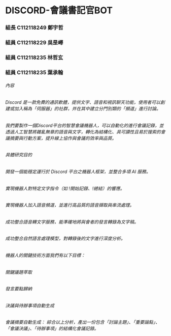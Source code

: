 # DISCORD-會議書記官BOT

### 組長 C112118249 鄭宇哲

### 組員 C112118229 吳昰嶧

### 組員 C112118235 林哲玄

### 組員 C112118235 葉承翰

###### 內容

###### Discord 是一款免費的通訊軟體，提供文字、語音和視訊聊天功能，使用者可以創建或加入稱為「伺服器」的社群，并在其中建立分門別類的「頻道」進行討論。

###### 我們要製作一個Discord平台的智慧會議機器人，可以自動化的進行會議記錄，並透過人工智慧將雜亂無章的語音與文字，轉化為結構化、具可讀性且易於搜索的會議摘要與行動方案，提升線上協作與會議的效率與品質。

###### 具體研究目的

###### 開發一個能穩定運行於 Discord 平台之機器人框架，並整合多項 AI 服務。
###### 實現機器人對特定文字指令（如 !開始記錄、!總結）的響應。
###### 實現機器人加入語音頻道，並進行高品質的語音擷取與串流處理。
###### 成功整合語音轉文字服務，能準確地將與會者的發言轉錄為文字稿。
###### 成功整合自然語言處理模型，對轉錄後的文字進行深度分析。

###### 機器人的關鍵技術方面我們有以下目標：

###### 關鍵議題萃取
###### 發言要點歸納
###### 決議與待辦事項自動生成
###### 會議摘要自動生成： 綜合以上分析，產出一份包含「討論主題」、「重要論點」、「會議決議」、「待辦事項」的結構化會議記錄。
